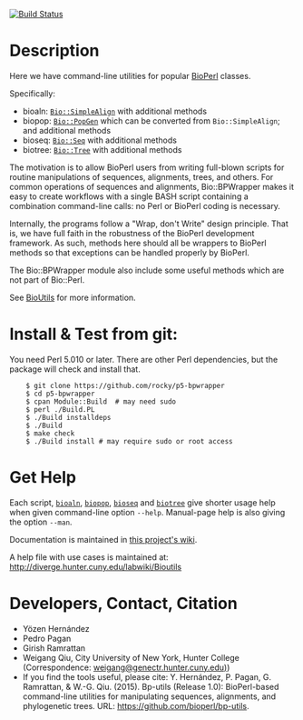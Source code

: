 [![Build Status](https://travis-ci.org/rocky/p5-bpwrapper.png)](https://travis-ci.org/rocky/p5-bpwrapper)

# Description

Here we have command-line utilities for popular
[BioPerl](https://metacpan.org/pod/Bio::Perl) classes.

Specifically:

* bioaln: [`Bio::SimpleAlign`](https://metacpan.org/pod/Bio::SimpleAlign) with additional methods
* biopop: [`Bio::PopGen`](https://metacpan.org/pod/Bio::PopGen) which can be converted from `Bio::SimpleAlign`; and additional methods
* bioseq:  [`Bio::Seq`](https://metacpan.org/pod/Bio::Seq) with additional methods
* biotree: [`Bio::Tree`](https://metacpan.org/pod/Bio::Seq) with additional methods

The motivation is to allow BioPerl users from writing full-blown
scripts for routine manipulations of sequences, alignments, trees, and
others. For common operations of sequences and alignments,
Bio::BPWrapper makes it easy to create workflows with a single BASH
script containing a combination command-line calls: no Perl or BioPerl
coding is necessary.

Internally, the programs follow a "Wrap, don't Write" design
principle. That is, we have full faith in the robustness of the
BioPerl development framework. As such, methods here should all be
wrappers to BioPerl methods so that exceptions can be handled properly
by BioPerl.

The Bio::BPWrapper module also include some useful methods which are not part of
Bio::Perl.

See [BioUtils](http://diverge.hunter.cuny.edu/labwiki/Bioutils) for
more information.

# Install & Test from git:

You need Perl 5.010 or later. There are other Perl dependencies, but the
package will check and install that.

```console
    $ git clone https://github.com/rocky/p5-bpwrapper
    $ cd p5-bpwrapper
    $ cpan Module::Build  # may need sudo
    $ perl ./Build.PL
    $ ./Build installdeps
    $ ./Build
    $ make check
    $ ./Build install # may require sudo or root access
```

# Get Help

Each script, [`bioaln`](https://metacpan.org/pod/distribution/Bio-BPWrapper/bin/bioaln), [`biopop`](https://metacpan.org/pod/distribution/Bio-BPWrapper/bin/biopop), [`bioseq`](https://metacpan.org/pod/distribution/Bio-BPWrapper/bin/biopop) and [`biotree`](https://metacpan.org/pod/distribution/Bio-BPWrapper/bin/biotree) give shorter usage help when given command-line option `--help`. Manual-page help is also giving the option `--man`.

Documentation is maintained in [this project's wiki](https://github.com/rocky/p5-bpwrapper/wiki).

A help file with use cases is maintained at: http://diverge.hunter.cuny.edu/labwiki/Bioutils

# Developers, Contact, Citation
* Yözen Hernández
* Pedro Pagan
* Girish Ramrattan
* Weigang Qiu, City University of New York, Hunter College (Correspondence: [weigang@genectr.hunter.cuny.edu)](mailto://weigang@genectr.hunter.cuny.edu))
* If you find the tools useful, please cite: Y. Hernández, P. Pagan,  G. Ramrattan, & W.-G. Qiu. (2015). Bp-utils (Release 1.0): BioPerl-based command-line utilities for manipulating sequences, alignments, and phylogenetic trees. URL: https://github.com/bioperl/bp-utils.
